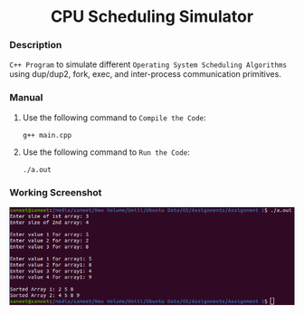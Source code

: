 <h1 align="center">CPU Scheduling Simulator</h1>

### Description
`C++ Program` to simulate different `Operating System Scheduling Algorithms` using dup/dup2, fork, exec, and inter-process communication primitives.

### Manual
1) Use the following command to `Compile the Code`:
    ```
    g++ main.cpp
    ```

2) Use the following command to `Run the Code`:
    ```
    ./a.out
    ```
    
### Working Screenshot
<div align="center">
  <img src = "https://github.com/SameetAsadullah/Sort-Arrays-Using-Fork/blob/main/extras/working-ss.png" alt = "" width="700px"/>
</div>
